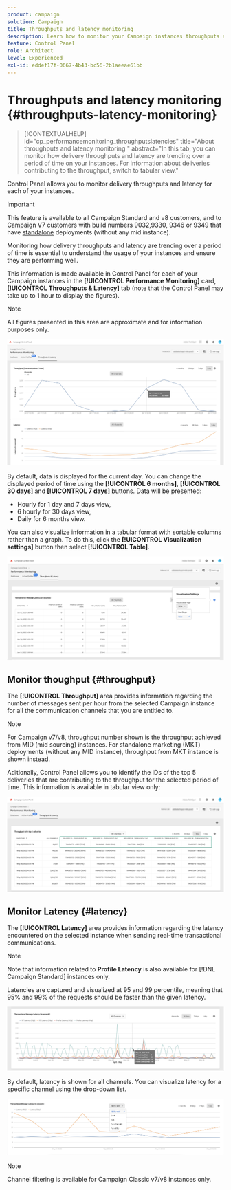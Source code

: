 ```yaml
---
product: campaign
solution: Campaign
title: Throughputs and latency monitoring
description: Learn how to monitor your Campaign instances throughputs and latency in the Control Panel.
feature: Control Panel
role: Architect
level: Experienced
exl-id: eddef17f-0667-4b43-bc56-2b1aeeae61bb
---
```

# Throughputs and latency monitoring {#throughputs-latency-monitoring}

>[!CONTEXTUALHELP]
>id="cp_performancemonitoring_throughputslatencies"
>title="About throughputs and latency monitoring "
>abstract="In this tab, you can monitor how delivery throughputs and latency are trending over a period of time on your instances. For information about deliveries contributing to the throughput, switch to tabular view."

Control Panel allows you to monitor delivery throughputs and latency for each of your instances.

>[!IMPORTANT]
>
>This feature is available to all Campaign Standard and v8 customers, and to Campaign V7 customers with build numbers 9032,9330, 9346 or 9349 that have [standalone](https://experienceleague.adobe.com/docs/campaign-classic/using/installing-campaign-classic/deployment-types-/standalone-deployment.html) deployments (without any mid instance).

Monitoring how delivery throughputs and latency are trending over a period of time is essential to understand the usage of your instances and ensure they are performing well.

This information is made available in Control Panel for each of your Campaign instances in the **[!UICONTROL Performance Monitoring]** card, **[!UICONTROL Throughputs & Latency]** tab (note that the Control Panel may take up to 1 hour to display the figures).

>[!NOTE]
>
>All figures presented in this area are approximate and for information purposes only.

![](assets/throughput-latencies-overview.png)

By default, data is displayed for the current day. You can change the displayed period of time using the **[!UICONTROL 6 months]**, **[!UICONTROL 30 days]** and **[!UICONTROL 7 days]** buttons. Data will be presented:
* Hourly for 1 day and 7 days view,
* 6 hourly for 30 days view,
* Daily for 6 months view.

You can also visualize information in a tabular format with sortable columns rather than a graph. To do this, click the **[!UICONTROL Visualization settings]** button then select **[!UICONTROL Table]**.

![](assets/throughput-latencies-table.png)

## Monitor thoughput {#throughput}

The **[!UICONTROL Throughput]** area provides information regarding the number of messages sent per hour from the selected Campaign instance for all the communication channels that you are entitled to.

>[!NOTE]
>
>For Campaign v7/v8, throughput number shown is the throughput achieved from MID (mid sourcing) instances. For standalone marketing (MKT) deployments (without any MID instance), throughput from MKT instance is shown instead.

Aditionally, Control Panel allows you to identify the IDs of the top 5 deliveries that are contributing to the throughput for the selected period of time. This information is available in tabular view only:

![](assets/throughput-latencies-top5.png)

## Monitor Latency {#latency}

The **[!UICONTROL Latency]** area provides information regarding the latency encountered on the selected instance when sending real-time transactional communications.

>[!NOTE]
>
>Note that information related to **Profile Latency** is also available for [!DNL Campaign Standard] instances only.

Latencies are captured and visualized at 95 and 99 percentile, meaning that 95% and 99% of the requests should be faster than the given latency.

![](assets/throughput-latencies-latency.png)

By default, latency is shown for all channels. You can visualize latency for a specific channel using the drop-down list.

![](assets/throughput-latencies-filter.png)

>[!NOTE]
>
>Channel filtering is available for Campaign Classic v7/v8 instances only.
